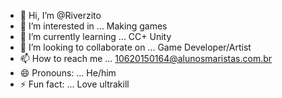 - 👋 Hi, I’m @Riverzito
- 👀 I’m interested in ... Making games
- 🌱 I’m currently learning ... CC+ Unity
- 💞️ I’m looking to collaborate on ... Game Developer/Artist
- 📫 How to reach me ... 10620150164@alunosmaristas.com.br
- 😄 Pronouns: ... He/him
- ⚡ Fun fact: ... Love ultrakill

<!---
Riverzito/Riverzito is a ✨ special ✨ repository because its `README.md` (this file) appears on your GitHub profile.
You can click the Preview link to take a look at your changes.
--->
